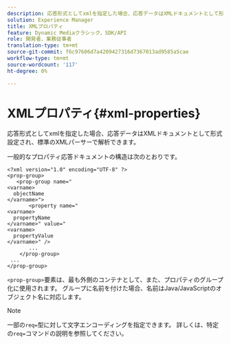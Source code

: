 ```yaml
---
description: 応答形式としてxmlを指定した場合、応答データはXMLドキュメントとして形式設定され、標準のXMLパーサーで解析できます。
solution: Experience Manager
title: XMLプロパティ
feature: Dynamic Mediaクラシック，SDK/API
role: 開発者、業務従事者
translation-type: tm+mt
source-git-commit: f6c97606d7a4209427316d7367013ad9585a5cae
workflow-type: tm+mt
source-wordcount: '117'
ht-degree: 0%

---
```



# XMLプロパティ{#xml-properties}

応答形式としてxmlを指定した場合、応答データはXMLドキュメントとして形式設定され、標準のXMLパーサーで解析できます。

一般的なプロパティ応答ドキュメントの構造は次のとおりです。

```
<?xml version="1.0" encoding="UTF-8" ?>
<prop-group>
   <prop-group name="
<varname>
  objectName
</varname>">
       <property name="
<varname>
  propertyName
</varname>" value="
<varname>
  propertyValue
</varname>" />
       ...
    </prop-group>
 ...
</prop-group>
```

`<prop-group>`要素は、最も外側のコンテナとして、また、プロパティのグループ化に使用されます。 グループに名前を付けた場合、名前はJava/JavaScriptのオブジェクト名に対応します。

>[!NOTE]
>
>一部の`req=`型に対して文字エンコーディングを指定できます。 詳しくは、特定の`req=`コマンドの説明を参照してください。

